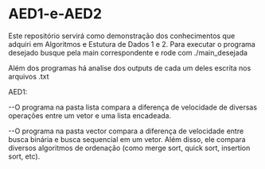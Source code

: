 # AED1-e-AED2
Este repositório servirá como demonstração dos conhecimentos que adquiri em Algoritmos e Estutura de Dados 1 e 2. Para executar o programa desejado busque pela main correspondente e rode com ./main_desejada

Além dos programas há analise dos outputs de cada um deles escrita nos arquivos .txt

AED1: 

--O programa na pasta lista compara a diferença de velocidade de diversas operações entre um vetor e uma lista encadeada.

--O programa na pasta vector compara a diferença de velocidade entre busca binária e busca sequencial em um vetor. Além disso, ele compara diversos algoritmos de ordenação (como merge sort, quick sort, insertion sort, etc).

